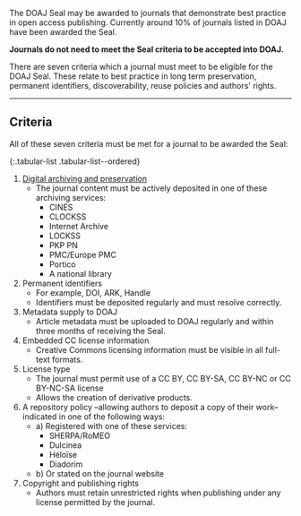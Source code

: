 The DOAJ Seal may be awarded to journals that demonstrate best practice in open access publishing. Currently around 10% of journals listed in DOAJ have been awarded the Seal.

**Journals do not need to meet the Seal criteria to be accepted into DOAJ.**

There are seven criteria which a journal must meet to be eligible for the DOAJ Seal. These relate to best practice in long term preservation, permanent identifiers, discoverability, reuse policies and authors' rights.

---

## Criteria

All of these seven criteria must be met for a journal to be awarded the Seal:

{:.tabular-list .tabular-list--ordered}
1. [Digital archiving and preservation](https://blog.doaj.org/2015/01/28/applications-a-note-about-archiving-and-preservation/)
    - The journal content must be actively deposited in one of these archiving services:
        - CINES
        - CLOCKSS
        - Internet Archive
        - LOCKSS
        - PKP PN
        - PMC/Europe PMC
        - Portico
        - A national library
2. Permanent identifiers
    - For example, DOI, ARK, Handle
    - Identifiers must be deposited regularly and must resolve correctly.
3. Metadata supply to DOAJ
    - Article metadata must be uploaded to DOAJ regularly and within three months of receiving the Seal.
4. Embedded CC license information
    - Creative Commons licensing information must be visible in all full-text formats.
5. License type
    - The journal must permit use of a CC BY, CC BY-SA, CC BY-NC or CC BY-NC-SA license
    - Allows the creation of derivative products.
6. A repository policy &ndash;allowing authors to deposit a copy of their work&ndash; indicated in one of the following ways:
    - a) Registered with one of these services:
        - SHERPA/RoMEO
        - Dulcinea
        - Héloïse
        - Diadorim
    - b) Or stated on the journal website
7. Copyright and publishing rights
    -  Authors must retain unrestricted rights when publishing under any license permitted by the journal.
